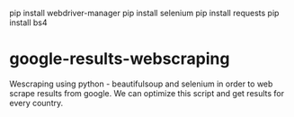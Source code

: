 pip install webdriver-manager
pip install selenium
pip install requests
pip install bs4

# google-results-webscraping
Wescraping using python - beautifulsoup and selenium in order to web scrape results from google. We can optimize this script and get results for every country.
